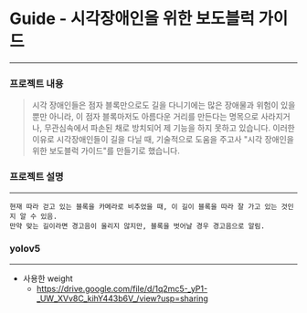 # Guide - 시각장애인을 위한 보도블럭 가이드 #
----------
### 프로젝트 내용 ###
> 시각 장애인들은 점자 블록만으로도 길을 다니기에는 많은 장애물과 위험이 있을 뿐만 아니라, 이 점자 블록마저도 아름다운 거리를 만든다는 명목으로 사라지거나, 무관심속에서 파손된 채로 방치되어 제 기능을 하지 못하고 있습니다. 이러한 이유로 시각장애인들이 길을 다닐 때, 기술적으로 도움을 주고사 "시각 장애인을 위한 보도블럭 가이드"를 만들기로 했습니다.

### 프로젝트 설명 ###
----------
    현재 따라 걷고 있는 블록을 카메라로 비추었을 때, 이 길이 블록을 따라 잘 가고 있는 것인지 알 수 있음.
    만약 맞는 길이라면 경고음이 울리지 않지만, 블록을 벗어날 경우 경고음으로 알림.


### yolov5 ###
----------
* 사용한 weight
    + https://drive.google.com/file/d/1q2mc5-_yP1-_UW_XVv8C_kihY443b6V_/view?usp=sharing
